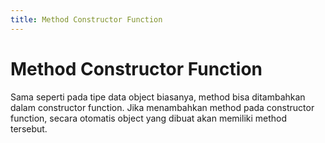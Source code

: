 ```yaml
---
title: Method Constructor Function
---
```


# Method Constructor Function

Sama seperti pada tipe data object biasanya, method bisa ditambahkan dalam constructor function. Jika menambahkan method pada constructor function, secara otomatis object yang dibuat akan memiliki method tersebut.


